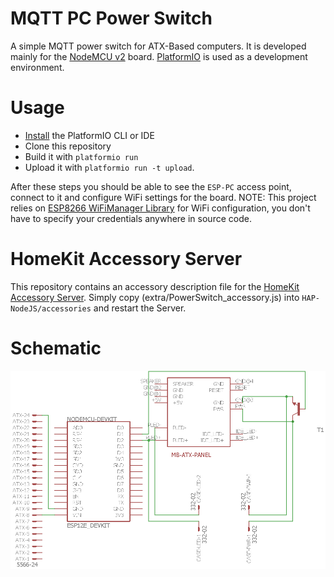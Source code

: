 # MQTT PC Power Switch
A simple MQTT power switch for ATX-Based computers. It is developed mainly for the [NodeMCU v2](https://en.wikipedia.org/wiki/NodeMCU) board.
[PlatformIO](http://platformio.org) is used as a development environment.

# Usage
- [Install](http://platformio.org/get-started) the PlatformIO CLI or IDE
- Clone this repository
- Build it with `platformio run`
- Upload it with `platformio run -t upload`.

After these steps you should be able to see the `ESP-PC` access point, connect to it and configure WiFi settings for the board.
NOTE: This project relies on [ESP8266 WiFiManager Library](https://github.com/tzapu/WiFiManager) for WiFi configuration, you don't  have to specify your credentials anywhere in source code.

# HomeKit Accessory Server
This repository contains an accessory description file for the [HomeKit Accessory Server](https://github.com/KhaosT/HAP-NodeJS).
Simply copy (extra/PowerSwitch_accessory.js) into `HAP-NodeJS/accessories` and restart the Server.

# Schematic
![Schematic diagram](https://raw.githubusercontent.com/yowidin/mqtt-pc-power-switch/master/doc/schematic.png)
